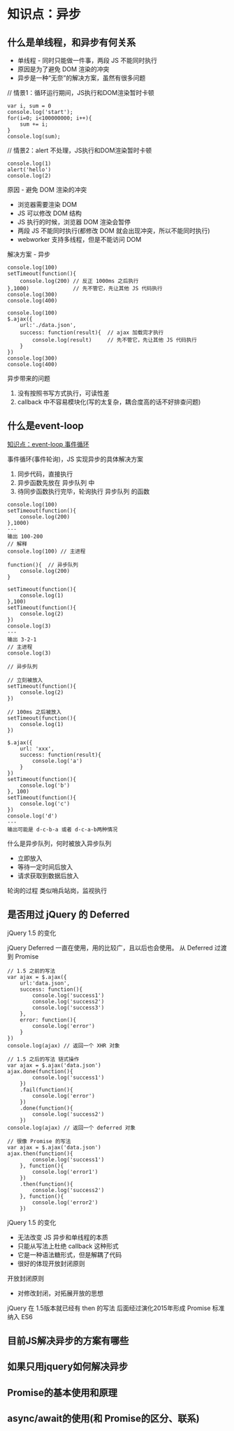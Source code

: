 # 知识点：异步

## 什么是单线程，和异步有何关系

- 单线程 - 同时只能做一件事，两段 JS 不能同时执行
- 原因是为了避免 DOM 渲染的冲突
- 异步是一种“无奈”的解决方案，虽然有很多问题

// 情景1：循环运行期间，JS执行和DOM渲染暂时卡顿
```
var i, sum = 0
console.log('start');
for(i=0; i<100000000; i++){
    sum += i;
}
console.log(sum);
```
// 情景2：alert 不处理，JS执行和DOM渲染暂时卡顿
```
console.log(1)
alert('hello')
console.log(2)
```

原因 - 避免 DOM 渲染的冲突
- 浏览器需要渲染 DOM
- JS 可以修改 DOM 结构
- JS 执行的时候，浏览器 DOM 渲染会暂停
- 两段 JS 不能同时执行(都修改 DOM 就会出现冲突，所以不能同时执行)
- webworker 支持多线程，但是不能访问 DOM 

解决方案 - 异步
```
console.log(100)
setTimeout(function(){
    console.log(200) // 反正 1000ms 之后执行
},1000)              // 先不管它，先让其他 JS 代码执行
console.log(300)
console.log(400)
```
```
console.log(100)
$.ajax({
    url:'./data.json',
    success: function(result){  // ajax 加载完才执行
        console.log(result)     // 先不管它，先让其他 JS 代码执行
    }
})
console.log(300)
console.log(400)
```
异步带来的问题
1. 没有按照书写方式执行，可读性差
2. callback 中不容易模块化(写的太复杂，耦合度高的话不好排查问题)

## 什么是event-loop
[知识点：event-loop 事件循环](知识点：event-loop(事件循环)机制.md)

事件循环(事件轮询)，JS 实现异步的具体解决方案

1. 同步代码，直接执行
2. 异步函数先放在 异步队列 中
3. 待同步函数执行完毕，轮询执行 异步队列 的函数
```
console.log(100)
setTimeout(function(){
    console.log(200)
},1000)
---
输出 100-200
// 解释
console.log(100) // 主进程

function(){  // 异步队列
    console.log(200)
}
```
```
setTimeout(function(){
    console.log(1)
},100)
setTimeout(function(){
    console.log(2)
})
console.log(3)
---
输出 3-2-1
// 主进程
console.log(3)

// 异步队列

// 立刻被放入
setTimeout(function(){
    console.log(2)
})

// 100ms 之后被放入
setTimeout(function(){
    console.log(1)
})
```

```
$.ajax({
    url: 'xxx',
    success: function(result){
        console.log('a')
    }
})
setTimeout(function(){
    console.log('b')
}, 100)
setTimeout(function(){
    console.log('c')
})
console.log('d')
---
输出可能是 d-c-b-a 或者 d-c-a-b两种情况
```

什么是异步队列，何时被放入异步队列
- 立即放入
- 等待一定时间后放入
- 请求获取到数据后放入

轮询的过程
类似哨兵站岗，监视执行

## 是否用过 jQuery 的 Deferred
jQuery 1.5 的变化

jQuery Deferred 一直在使用，用的比较广，且以后也会使用。
从 Deferred 过渡到 Promise

```
// 1.5 之前的写法
var ajax = $.ajax({
    url:'data.json',
    success: function(){
        console.log('success1')        
        console.log('success2')        
        console.log('success3')        
    },
    error: function(){
        console.log('error')
    }
})
console.log(ajax) // 返回一个 XHR 对象

// 1.5 之后的写法 链式操作
var ajax = $.ajax('data.json')
ajax.done(function(){
        console.log('success1')
    })
    .fail(function(){
        console.log('error')
    })
    .done(function(){
        console.log('success2')
    })
console.log(ajax) // 返回一个 deferred 对象
```
```
// 很像 Promise 的写法
var ajax = $.ajax('data.json')
ajax.then(function(){
        console.log('success1')
    }, function(){
        console.log('error1')
    })
    .then(function(){
        console.log('success2')
    }, function(){
        console.log('error2')
    })
```

jQuery 1.5 的变化
- 无法改变 JS 异步和单线程的本质
- 只能从写法上杜绝 callback 这种形式
- 它是一种语法糖形式，但是解耦了代码
- 很好的体现开放封闭原则 

开放封闭原则
- 对修改封闭，对拓展开放的思想

jQuery 在 1.5版本就已经有 then 的写法
后面经过演化2015年形成 Promise 标准 纳入 ES6


## 目前JS解决异步的方案有哪些

## 如果只用jquery如何解决异步

## Promise的基本使用和原理

## async/await的使用(和 Promise的区分、联系)
